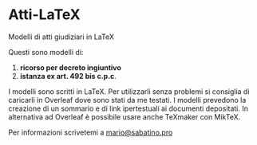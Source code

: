 # Atti-LaTeX
Modelli di atti giudiziari in LaTeX

Questi sono modelli di:
1. **ricorso per decreto ingiuntivo**
2. **istanza ex art. 492 bis c.p.c**.

I modelli sono scritti in LaTeX. Per utilizzarli senza problemi si consiglia di caricarli
in Overleaf dove sono stati da me testati. I modelli prevedono la creazione di un sommario e di link ipertestuali ai documenti depositati.
In alternativa ad Overleaf è possibile usare anche TeXmaker con MikTeX. 

Per informazioni scrivetemi a mario@sabatino.pro
